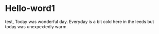 # Hello-word1
test,
Today was wonderful day. Everyday is a bit cold here in the leeds but today was unexpextedly warm.
